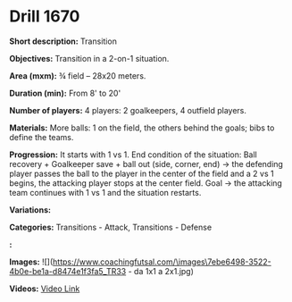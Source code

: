 # Drill 1670

**Short description:**
Transition

**Objectives:**
Transition in a 2-on-1 situation.

**Area (mxm):**
¾ field – 28x20 meters.

**Duration (min):**
From 8' to 20'

**Number of players:**
4 players: 2 goalkeepers, 4 outfield players.

**Materials:**
More balls: 1 on the field, the others behind the goals; bibs to define the teams.

**Progression:**
It starts with 1 vs 1. End condition of the situation: Ball recovery + Goalkeeper save + ball out (side, corner, end) → the defending player passes the ball to the player in the center of the field and a 2 vs 1 begins, the attacking player stops at the center field. Goal → the attacking team continues with 1 vs 1 and the situation restarts.

**Variations:**


**Categories:**
Transitions - Attack, Transitions - Defense

**:**


**Images:**
![](https://www.coachingfutsal.com/\images\7ebe6498-3522-4b0e-be1a-d8474e1f3fa5_TR33 - da 1x1 a 2x1.jpg)

**Videos:**
[Video Link](https://www.youtube.com/embed/J4Sljt96cTU)

